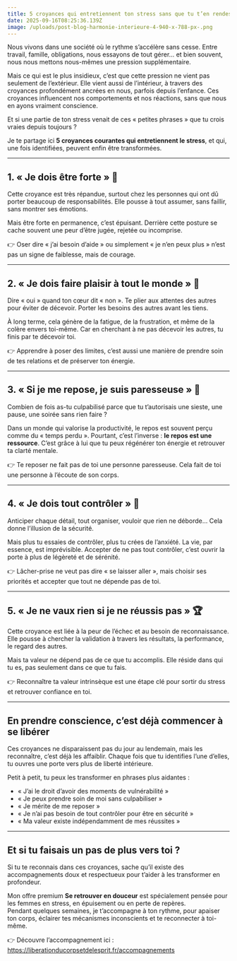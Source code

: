 ```yaml
---
title: 5 croyances qui entretiennent ton stress sans que tu t’en rendes compte
date: 2025-09-16T08:25:36.139Z
image: /uploads/post-blog-harmonie-interieure-4-940-x-788-px-.png
---
```

Nous vivons dans une société où le rythme s’accélère sans cesse. Entre travail, famille, obligations, nous essayons de tout gérer… et bien souvent, nous nous mettons nous-mêmes une pression supplémentaire.

Mais ce qui est le plus insidieux, c’est que cette pression ne vient pas seulement de l’extérieur. Elle vient aussi de l’intérieur, à travers des croyances profondément ancrées en nous, parfois depuis l’enfance. Ces croyances influencent nos comportements et nos réactions, sans que nous en ayons vraiment conscience.

Et si une partie de ton stress venait de ces « petites phrases » que tu crois vraies depuis toujours ?

Je te partage ici **5 croyances courantes qui entretiennent le stress**, et qui, une fois identifiées, peuvent enfin être transformées.

- - -

## 1. « Je dois être forte » 💪

Cette croyance est très répandue, surtout chez les personnes qui ont dû porter beaucoup de responsabilités. Elle pousse à tout assumer, sans faillir, sans montrer ses émotions.

Mais être forte en permanence, c’est épuisant. Derrière cette posture se cache souvent une peur d’être jugée, rejetée ou incomprise.

👉 Oser dire « j’ai besoin d’aide » ou simplement « je n’en peux plus » n’est pas un signe de faiblesse, mais de courage.

- - -

## 2. « Je dois faire plaisir à tout le monde » 🌸

Dire « oui » quand ton cœur dit « non ». Te plier aux attentes des autres pour éviter de décevoir. Porter les besoins des autres avant les tiens.

À long terme, cela génère de la fatigue, de la frustration, et même de la colère envers toi-même. Car en cherchant à ne pas décevoir les autres, tu finis par te décevoir toi.

👉 Apprendre à poser des limites, c’est aussi une manière de prendre soin de tes relations et de préserver ton énergie.

- - -

## 3. « Si je me repose, je suis paresseuse » 🛌

Combien de fois as-tu culpabilisé parce que tu t’autorisais une sieste, une pause, une soirée sans rien faire ?

Dans un monde qui valorise la productivité, le repos est souvent perçu comme du « temps perdu ». Pourtant, c’est l’inverse : **le repos est une ressource**. C’est grâce à lui que tu peux régénérer ton énergie et retrouver ta clarté mentale.

👉 Te reposer ne fait pas de toi une personne paresseuse. Cela fait de toi une personne à l’écoute de son corps.

- - -

## 4. « Je dois tout contrôler » 🔄

Anticiper chaque détail, tout organiser, vouloir que rien ne déborde… Cela donne l’illusion de la sécurité.

Mais plus tu essaies de contrôler, plus tu crées de l’anxiété. La vie, par essence, est imprévisible. Accepter de ne pas tout contrôler, c’est ouvrir la porte à plus de légèreté et de sérénité.

👉 Lâcher-prise ne veut pas dire « se laisser aller », mais choisir ses priorités et accepter que tout ne dépende pas de toi.

- - -

## 5. « Je ne vaux rien si je ne réussis pas » 🏆

Cette croyance est liée à la peur de l’échec et au besoin de reconnaissance. Elle pousse à chercher la validation à travers les résultats, la performance, le regard des autres.

Mais ta valeur ne dépend pas de ce que tu accomplis. Elle réside dans qui tu es, pas seulement dans ce que tu fais.

👉 Reconnaître ta valeur intrinsèque est une étape clé pour sortir du stress et retrouver confiance en toi.

- - -

##  En prendre conscience, c’est déjà commencer à se libérer

Ces croyances ne disparaissent pas du jour au lendemain, mais les reconnaître, c’est déjà les affaiblir. Chaque fois que tu identifies l’une d’elles, tu ouvres une porte vers plus de liberté intérieure.

Petit à petit, tu peux les transformer en phrases plus aidantes :

* « J’ai le droit d’avoir des moments de vulnérabilité »
* « Je peux prendre soin de moi sans culpabiliser »
* « Je mérite de me reposer »
* « Je n’ai pas besoin de tout contrôler pour être en sécurité »
* « Ma valeur existe indépendamment de mes réussites »

- - -

##  Et si tu faisais un pas de plus vers toi ?

Si tu te reconnais dans ces croyances, sache qu’il existe des accompagnements doux et respectueux pour t’aider à les transformer en profondeur.

Mon offre premium **Se retrouver en douceur** est spécialement pensée pour les femmes en stress, en épuisement ou en perte de repères.\
Pendant quelques semaines, je t’accompagne à ton rythme, pour apaiser ton corps, éclairer tes mécanismes inconscients et te reconnecter à toi-même.

👉 Découvre l’accompagnement ici : <https://liberationducorpsetdelesprit.fr/accompagnements>